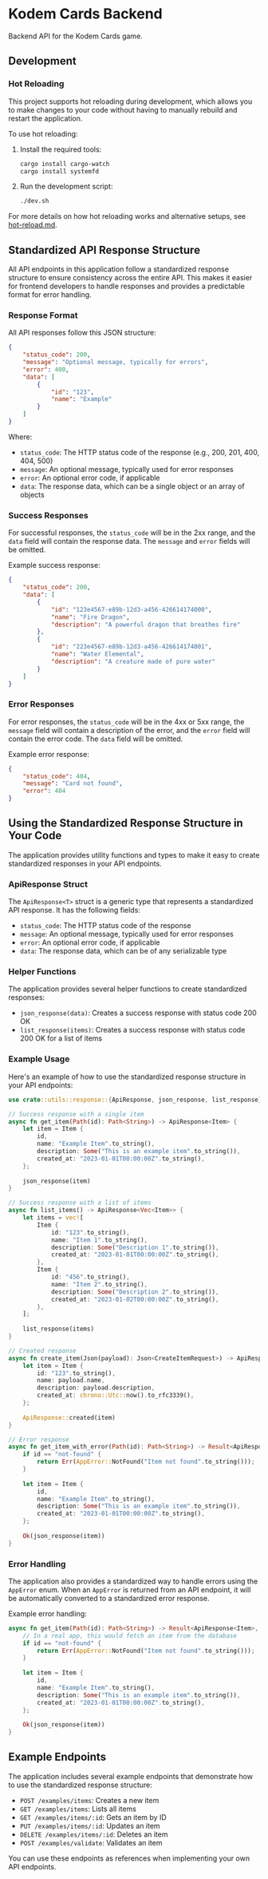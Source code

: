 # Kodem Cards Backend

Backend API for the Kodem Cards game.

## Development

### Hot Reloading

This project supports hot reloading during development, which allows you to make changes to your code without having to manually rebuild and restart the application.

To use hot reloading:

1. Install the required tools:
   ```bash
   cargo install cargo-watch
   cargo install systemfd
   ```

2. Run the development script:
   ```bash
   ./dev.sh
   ```

For more details on how hot reloading works and alternative setups, see [hot-reload.md](hot-reload.md).

## Standardized API Response Structure

All API endpoints in this application follow a standardized response structure to ensure consistency across the entire API. This makes it easier for frontend developers to handle responses and provides a predictable format for error handling.

### Response Format

All API responses follow this JSON structure:

```json
{
    "status_code": 200,
    "message": "Optional message, typically for errors",
    "error": 400,
    "data": [
        {
            "id": "123",
            "name": "Example"
        }
    ]
}
```

Where:

- `status_code`: The HTTP status code of the response (e.g., 200, 201, 400, 404, 500)
- `message`: An optional message, typically used for error responses
- `error`: An optional error code, if applicable
- `data`: The response data, which can be a single object or an array of objects

### Success Responses

For successful responses, the `status_code` will be in the 2xx range, and the `data` field will contain the response data. The `message` and `error` fields will be omitted.

Example success response:

```json
{
    "status_code": 200,
    "data": [
        {
            "id": "123e4567-e89b-12d3-a456-426614174000",
            "name": "Fire Dragon",
            "description": "A powerful dragon that breathes fire"
        },
        {
            "id": "223e4567-e89b-12d3-a456-426614174001",
            "name": "Water Elemental",
            "description": "A creature made of pure water"
        }
    ]
}
```

### Error Responses

For error responses, the `status_code` will be in the 4xx or 5xx range, the `message` field will contain a description of the error, and the `error` field will contain the error code. The `data` field will be omitted.

Example error response:

```json
{
    "status_code": 404,
    "message": "Card not found",
    "error": 404
}
```

## Using the Standardized Response Structure in Your Code

The application provides utility functions and types to make it easy to create standardized responses in your API endpoints.

### ApiResponse Struct

The `ApiResponse<T>` struct is a generic type that represents a standardized API response. It has the following fields:

- `status_code`: The HTTP status code of the response
- `message`: An optional message, typically used for error responses
- `error`: An optional error code, if applicable
- `data`: The response data, which can be of any serializable type

### Helper Functions

The application provides several helper functions to create standardized responses:

- `json_response(data)`: Creates a success response with status code 200 OK
- `list_response(items)`: Creates a success response with status code 200 OK for a list of items

### Example Usage

Here's an example of how to use the standardized response structure in your API endpoints:

```rust
use crate::utils::response::{ApiResponse, json_response, list_response};

// Success response with a single item
async fn get_item(Path(id): Path<String>) -> ApiResponse<Item> {
    let item = Item {
        id,
        name: "Example Item".to_string(),
        description: Some("This is an example item".to_string()),
        created_at: "2023-01-01T00:00:00Z".to_string(),
    };
    
    json_response(item)
}

// Success response with a list of items
async fn list_items() -> ApiResponse<Vec<Item>> {
    let items = vec![
        Item {
            id: "123".to_string(),
            name: "Item 1".to_string(),
            description: Some("Description 1".to_string()),
            created_at: "2023-01-01T00:00:00Z".to_string(),
        },
        Item {
            id: "456".to_string(),
            name: "Item 2".to_string(),
            description: Some("Description 2".to_string()),
            created_at: "2023-01-02T00:00:00Z".to_string(),
        },
    ];
    
    list_response(items)
}

// Created response
async fn create_item(Json(payload): Json<CreateItemRequest>) -> ApiResponse<Item> {
    let item = Item {
        id: "123".to_string(),
        name: payload.name,
        description: payload.description,
        created_at: chrono::Utc::now().to_rfc3339(),
    };
    
    ApiResponse::created(item)
}

// Error response
async fn get_item_with_error(Path(id): Path<String>) -> Result<ApiResponse<Item>, AppError> {
    if id == "not-found" {
        return Err(AppError::NotFound("Item not found".to_string()));
    }
    
    let item = Item {
        id,
        name: "Example Item".to_string(),
        description: Some("This is an example item".to_string()),
        created_at: "2023-01-01T00:00:00Z".to_string(),
    };
    
    Ok(json_response(item))
}
```

### Error Handling

The application also provides a standardized way to handle errors using the `AppError` enum. When an `AppError` is returned from an API endpoint, it will be automatically converted to a standardized error response.

Example error handling:

```rust
async fn get_item(Path(id): Path<String>) -> Result<ApiResponse<Item>, AppError> {
    // In a real app, this would fetch an item from the database
    if id == "not-found" {
        return Err(AppError::NotFound("Item not found".to_string()));
    }
    
    let item = Item {
        id,
        name: "Example Item".to_string(),
        description: Some("This is an example item".to_string()),
        created_at: "2023-01-01T00:00:00Z".to_string(),
    };
    
    Ok(json_response(item))
}
```

## Example Endpoints

The application includes several example endpoints that demonstrate how to use the standardized response structure:

- `POST /examples/items`: Creates a new item
- `GET /examples/items`: Lists all items
- `GET /examples/items/:id`: Gets an item by ID
- `PUT /examples/items/:id`: Updates an item
- `DELETE /examples/items/:id`: Deletes an item
- `POST /examples/validate`: Validates an item

You can use these endpoints as references when implementing your own API endpoints.
